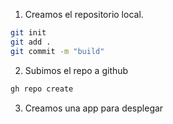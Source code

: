 1. Creamos el repositorio local.

```bash
git init
git add .
git commit -m "build"
```
2. Subimos el repo a github

```bash
gh repo create
```
3. Creamos una app para desplegar